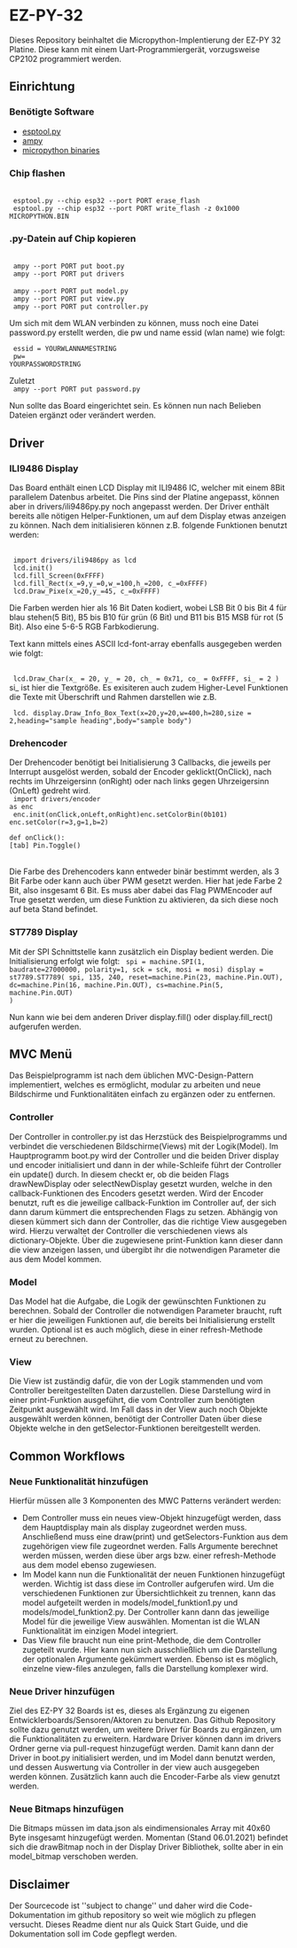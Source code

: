 # EZ-PY-32
Dieses Repository beinhaltet die Micropython-Implentierung der EZ-PY 32 Platine. Diese kann mit einem Uart-Programmiergerät, vorzugsweise CP2102 programmiert werden.

## Einrichtung
### Benötigte Software
* [esptool.py](https://github.com/espressif/esptool) 
* [ampy](https://github.com/scientifichackers/ampy)
* [micropython binaries](https://micropython.org/download/esp32/)

### Chip flashen
<br>
<code> esptool.py --chip esp32 --port PORT erase_flash </code>
<br>
<code> esptool.py --chip esp32 --port PORT write_flash -z 0x1000 MICROPYTHON.BIN </code>
<br>

### .py-Datein auf Chip kopieren

<br>
<code> ampy --port PORT put boot.py</code>
<br>
<code> ampy --port PORT put drivers </code>
<br>
<br>
<code> ampy --port PORT put model.py</code>
<br>
<code> ampy --port PORT put view.py</code>
<br>
<code> ampy --port PORT put controller.py</code>
<br>

Um sich mit dem WLAN verbinden zu können, muss noch eine Datei password.py erstellt werden, die pw und name essid (wlan name) wie folgt:

<code> essid = YOURWLANNAMESTRING </code>
<br>
<code> pw= YOURPASSWORDSTRING </code>
<br>

Zuletzt 
<br>
<code> ampy --port PORT put password.py</code>
<br>

Nun sollte das Board eingerichtet sein. Es können nun nach Belieben Dateien ergänzt oder verändert werden.
## Driver
### ILI9486 Display
Das Board enthält einen LCD Display mit ILI9486 IC, welcher mit einem 8Bit parallelem Datenbus arbeitet. Die Pins sind der Platine angepasst, können aber in drivers/ili9486py.py noch angepasst werden. Der Driver enthält bereits alle nötigen Helper-Funktionen, um auf dem Display etwas anzeigen zu können. Nach dem initialisieren können z.B. folgende Funktionen benutzt werden:

<br>
<code> import drivers/ili9486py as lcd</code>
<br>
<code> lcd.init()</code>
<br>
<code> lcd.fill_Screen(0xFFFF)</code>
<br>
<code> lcd.fill_Rect(x_=9,y_=0,w_=100,h_=200, c_=0xFFFF)</code>
<br>
<code> lcd.Draw_Pixe(x_=20,y_=45, c_=0xFFFF)</code>
<br>

Die Farben werden hier als 16 Bit Daten kodiert, wobei LSB Bit 0 bis Bit 4 für blau stehen(5 Bit), B5 bis B10 für grün (6 Bit) und B11 bis B15 MSB für rot (5 Bit). Also eine 5-6-5 RGB Farbkodierung.

Text kann mittels eines ASCII lcd-font-array ebenfalls ausgegeben werden wie folgt:

<br>
<code> lcd.Draw_Char(x_ = 20, y_ = 20, ch_ = 0x71, co_ = 0xFFFF, si_ = 2 )</code>
<br>
si_ ist hier die Textgröße. Es exisiteren auch zudem Higher-Level Funktionen die Texte mit Überschrift und Rahmen darstellen wie z.B.

<code> lcd.	display.Draw_Info_Box_Text(x=20,y=20,w=400,h=280,size = 2,heading="sample heading",body="sample body")</code>
<br>

### Drehencoder
Der Drehencoder benötigt bei Initialisierung 3 Callbacks, die jeweils per Interrupt ausgelöst werden, sobald der Encoder geklickt(OnClick), nach rechts im Uhrzeigersinn (onRight) oder nach links gegen Uhrzeigersinn (OnLeft) gedreht wird. 
<br>
<code> import drivers/encoder as enc</code>
<br>
<code> enc.init(onClick,onLeft,onRight)​</code>
<code>enc.setColorBin(0b101)​</code><br>
<code>enc.setColor(r=3,g=1,b=2)​</code><br>

<code>def onClick():​</code><br>
<code>[tab]   Pin.Toggle()</code><br>
<br>

Die Farbe des Drehencoders kann entweder binär bestimmt werden, als 3 Bit Farbe oder kann auch über PWM gesetzt werden. Hier hat jede Farbe 2 Bit, also insgesamt 6 Bit. Es muss aber dabei das Flag PWMEncoder auf True gesetzt werden, um diese Funktion zu aktivieren, da sich diese noch auf beta Stand befindet.

### ST7789 Display
Mit der SPI Schnittstelle kann zusätzlich ein Display bedient werden. Die Initialisierung erfolgt wie folgt:
<code>
    spi = machine.SPI(1, baudrate=27000000, polarity=1, sck = sck, mosi = mosi)
    display = st7789.ST7789(
        spi, 135, 240,
        reset=machine.Pin(23, machine.Pin.OUT),
        dc=machine.Pin(16, machine.Pin.OUT),
        cs=machine.Pin(5, machine.Pin.OUT)
    )</code>

Nun kann wie bei dem anderen Driver display.fill() oder display.fill_rect() aufgerufen werden.
## MVC Menü
Das Beispielprogramm ist nach dem üblichen MVC-Design-Pattern implementiert, welches es ermöglicht, modular zu arbeiten und neue Bildschirme und Funktionalitäten einfach zu ergänzen oder zu entfernen.
### Controller
Der Controller in controller.py ist das Herzstück des Beispielprogramms und verbindet die verschiedenen Bildschirme(Views) mit der Logik(Model). Im Hauptprogramm boot.py wird der Controller und die beiden Driver display und encoder initialisiert und dann in der while-Schleife führt der Controller ein update() durch. In diesem checkt er, ob die beiden Flags drawNewDisplay oder selectNewDisplay gesetzt wurden, welche in den callback-Funktionen des Encoders gesetzt werden. Wird der Encoder benutzt, ruft es die jeweilige callback-Funktion im Controller auf, der sich dann darum kümmert die entsprechenden Flags zu setzen. Abhängig von diesen kümmert sich dann der Controller, das die richtige View ausgegeben wird. Hierzu verwaltet der Controller die verschiedenen views als dictionary-Objekte. Über die zugewiesene print-Funktion kann dieser dann die view anzeigen lassen, und übergibt ihr die notwendigen Parameter die aus dem Model kommen.

### Model
Das Model hat die Aufgabe, die Logik der gewünschten Funktionen zu berechnen. Sobald der Controller die notwendigen Parameter braucht, ruft er hier die jeweiligen Funktionen auf, die bereits bei Initialisierung erstellt wurden. Optional ist es auch möglich, diese in einer refresh-Methode erneut zu berechnen. 

### View
Die View ist zuständig dafür, die von der Logik stammenden und vom Controller bereitgestellten Daten darzustellen. Diese Darstellung wird in einer print-Funktion ausgeführt, die vom Controller zum benötigten Zeitpunkt ausgewählt wird. Im Fall dass in der View auch noch Objekte ausgewählt werden können, benötigt der Controller Daten über diese Objekte welche in den getSelector-Funktionen bereitgestellt werden. 

## Common Workflows
### Neue Funktionalität hinzufügen
Hierfür müssen alle 3 Komponenten des MWC Patterns verändert werden:
* Dem Controller muss ein neues view-Objekt hinzugefügt werden, dass dem Hauptdisplay main als display zugeordnet werden muss. Anschließend muss eine draw(print) und getSelectors-Funktion aus dem zugehörigen view file zugeordnet werden. Falls Argumente berechnet werden müssen, werden diese über args bzw. einer refresh-Methode aus dem model ebenso zugewiesen.
* Im Model kann nun die Funktionalität der neuen Funktionen hinzugefügt werden. Wichtig ist dass diese im Controller aufgerufen wird. Um die verschiedenen Funktionen zur Übersichtlichkeit zu trennen, kann das model aufgeteilt werden in models/model_funktion1.py und models/model_funktion2.py. Der Controller kann dann das jeweilige Model für die jeweilige View auswählen. Momentan ist die WLAN Funktionalität im einzigen Model integriert.
* Das View file braucht nun eine print-Methode, die dem Controller zugeteilt wurde. Hier kann nun sich ausschließlich um die Darstellung der optionalen Argumente gekümmert werden. Ebenso ist es möglich, einzelne view-files anzulegen, falls die Darstellung komplexer wird. 
### Neue Driver hinzufügen
Ziel des EZ-PY 32 Boards ist es, dieses als Ergänzung zu eigenen Entwicklerboards/Sensoren/Aktoren zu benutzen. Das Github Repository sollte dazu genutzt werden, um weitere Driver für Boards zu ergänzen, um die Funktionalitäten zu erweitern. Hardware Driver können dann im drivers Ordner gerne via pull-request hinzugefügt werden. Damit kann dann der Driver in boot.py initialisiert werden, und im Model dann benutzt werden, und dessen Auswertung via Controller in der view auch ausgegeben werden können. Zusätzlich kann auch die Encoder-Farbe als view genutzt werden.

### Neue Bitmaps hinzufügen
Die Bitmaps müssen im data.json als eindimensionales Array mit 40x60 Byte insgesamt hinzugefügt werden. Momentan (Stand 06.01.2021) befindet sich die drawBitmap noch in der Display Driver Bibliothek, sollte aber in ein model_bitmap verschoben werden. 
## Disclaimer
Der Sourcecode ist ''subject to change'' und daher wird die Code-Dokumentation im github repository so weit wie möglich zu pflegen versucht. Dieses Readme dient nur als Quick Start Guide, und die Dokumentation soll im Code gepflegt werden.
